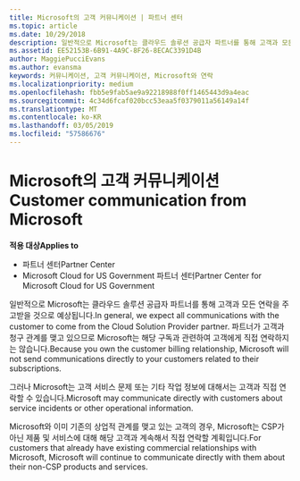 ```yaml
---
title: Microsoft의 고객 커뮤니케이션 | 파트너 센터
ms.topic: article
ms.date: 10/29/2018
description: 일반적으로 Microsoft는 클라우드 솔루션 공급자 파트너를 통해 고객과 모든 연락을 주고받을 것으로 예상됩니다.
ms.assetid: EE52153B-6B91-4A9C-8F26-8ECAC3391D4B
author: MaggiePucciEvans
ms.author: evansma
keywords: 커뮤니케이션, 고객 커뮤니케이션, Microsoft와 연락
ms.localizationpriority: medium
ms.openlocfilehash: fbb5e9fab5ae9a92218988f0ff1465443d9a4eac
ms.sourcegitcommit: 4c34d6fcaf020bcc53eaa5f0379011a56149a14f
ms.translationtype: MT
ms.contentlocale: ko-KR
ms.lasthandoff: 03/05/2019
ms.locfileid: "57586676"
---
```

# <a name="customer-communication-from-microsoft"></a><span data-ttu-id="73c4f-104">Microsoft의 고객 커뮤니케이션</span><span class="sxs-lookup"><span data-stu-id="73c4f-104">Customer communication from Microsoft</span></span>

<span data-ttu-id="73c4f-105">**적용 대상**</span><span class="sxs-lookup"><span data-stu-id="73c4f-105">**Applies to**</span></span>

-  <span data-ttu-id="73c4f-106">파트너 센터</span><span class="sxs-lookup"><span data-stu-id="73c4f-106">Partner Center</span></span>
-  <span data-ttu-id="73c4f-107">Microsoft Cloud for US Government 파트너 센터</span><span class="sxs-lookup"><span data-stu-id="73c4f-107">Partner Center for Microsoft Cloud for US Government</span></span>


<span data-ttu-id="73c4f-108">일반적으로 Microsoft는 클라우드 솔루션 공급자 파트너를 통해 고객과 모든 연락을 주고받을 것으로 예상됩니다.</span><span class="sxs-lookup"><span data-stu-id="73c4f-108">In general, we expect all communications with the customer to come from the Cloud Solution Provider partner.</span></span> <span data-ttu-id="73c4f-109">파트너가 고객과 청구 관계를 맺고 있으므로 Microsoft는 해당 구독과 관련하여 고객에게 직접 연락하지는 않습니다.</span><span class="sxs-lookup"><span data-stu-id="73c4f-109">Because you own the customer billing relationship, Microsoft will not send communications directly to your customers related to their subscriptions.</span></span>

<span data-ttu-id="73c4f-110">그러나 Microsoft는 고객 서비스 문제 또는 기타 작업 정보에 대해서는 고객과 직접 연락할 수 있습니다.</span><span class="sxs-lookup"><span data-stu-id="73c4f-110">Microsoft may communicate directly with customers about service incidents or other operational information.</span></span>

<span data-ttu-id="73c4f-111">Microsoft와 이미 기존의 상업적 관계를 맺고 있는 고객의 경우, Microsoft는 CSP가 아닌 제품 및 서비스에 대해 해당 고객과 계속해서 직접 연락할 계획입니다.</span><span class="sxs-lookup"><span data-stu-id="73c4f-111">For customers that already have existing commercial relationships with Microsoft, Microsoft will continue to communicate directly with them about their non-CSP products and services.</span></span>

 

 



